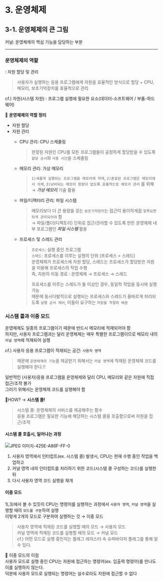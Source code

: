 # 3. 운영체제

## 3-1. 운영체제의 큰 그림
커널: 운영체제의 핵심 기능을 담당하는 부분

---

### 운영체제의 역할
: 자원 할당 및 관리
> 사용자가 실행하는 응용 프로그램에게 자원을 효율적인 방식으로 할당 + CPU, 메모리, 보조기억장치를 효율적으로 관리

cf.) 자원(시스템 자원)
  : 프로그램 실행에 필요한 요소(데이터-소프트웨어 / 부품-하드웨어)


📌 **운영체제의 역할 정리**<br/>
- 자원 할당
- 자원 관리
  - CPU 관리: CPU 스케줄링
    > 한정된 자원인 CPU를 모든 프로그램들이 공정하게 할당받을 수 있도록 `할당 순서`와 `사용 시간`을 스케줄링
  - 메모리 관리: 가상 메모리
    > `1)새롭게 실행되는 프로그램을 메모리에 적재`, `2)종료된 프로그램은 메모리에서 삭제`, `3)낭비되는 메모리 용량이 없도록 효율적으로 메모리 관리` 를 위해 → **_가상 메모리_** 기술 활용
  - 파일/디렉터리 관리: 파일 시스템
    > 메모리보다 더 큰 용량을 갖는 `보조기억장치`는 접근이 용이하게끔 `일목요연하게 관리되어야` 함<br/>
    > → 파일/폴더(디렉토리) 단위로 접근/관리할 수 있도록 만든 운영체제 내부 프로그램인 **_파일 시스템_** 활용

  - 프로세스 및 스레드 관리
    > `프로세스`: 실행 중인 프로그램<br/>
    > `스레드`: 프로세스를 이루는 실행의 단위 (프로세스 > 스레드)<br/>
    > 운영체제가 프로세스에 자원 할당, 스레드는 프로세스가 할당받은 자원을 이용해 프로세스의 작업 수행<br/>
    > 즉, 자원의 이동 경로 : 운영체제 → 프로세스 → 스레드
    >
    > 프로세스를 이루는 스레드가 둘 이상인 경우, 동일학 작업을 동시에 실행 가능<br/>
    > 때문에 동시다발적으로 실행되는 프로세스와 스레드가 올바르게 처리되도록 `실행 순서 제어`, 이들이 요구하는 `자원을 적절히 배분`
    

### 시스템 콜과 이중 모드
운영체제도 일종의 프로그램이기 때문에 반드시 메모리에 적재되어야 함<br/>
하지만, 사용자 프로그램과는 달리 운영체제는 매우 특별한 프로그램이므로 메모리 내의 `커널 영역`에 적재되어 실행<br/>

cf.) 사용자 응용 프로그램이 적재되는 공간: `사용자 영역`

> 때문에 `운영체제의 기능`을 제공받기 위해서는 `커널 영역`에 적재된 운영체제 코드를 실행해야 한다.‼️

일반적인 (사용자)응용 프로그램을 운영체제와 달리 CPU, 메모리와 같은 자원에 직접 접근/조작 불가<br/>
그러기 위해서는 운영체제 코드를 실행해야 함<br/>

🧐HOW? → **시스템 콜!**<br/>
> 시스템 콜: 운영체제의 서비스를 제공해주는 함수<br/>
> 응용 프로그램은 필요한 기능에 해당하는 시스템 콜을 호출함으로써 자원을 접근/조작

#### 시스템 콜 호출시, 일어나는 과정
![JPEG 이미지-425E-A86F-FF-0](https://github.com/user-attachments/assets/a39a50f6-7681-45b9-ae15-385b33c75d11)
1) 사용자 영역에서 인터럽트(ex. 시스템 콜) 발생시, CPU는 현재 수행 중인 작업을 백업하고
2) 커널 영역 내의 인터럽트를 처리하기 위한 코드(시스템 콜 구성하는 코드)를 실행한 뒤
3) 다시 사용자 영역 코드 실행을 재개

#### 이중 모드
1),3)에서 볼 수 있듯이 CPU는 명령어를 실행하는 과정에서 `사용자 영역`, `커널 영역`을 실행할 때의 `모드를 구분`하여 실행<br/>
이렇게 2개의 모드로 구분하여 실행하는 것 → 이중 모드
> 사용자 영역에 적재된 코드를 실행할 때의 모드 → 사용자 모드<br/>
> 커널 영역에 적재된 코드를 실행할 때의 모드 → 커널 모드<br/>
> cf.) 어떤 모드로 실행 중인지는 플래그 레지스터 속 슈퍼바이저 플래그를 통해 알 수 있다.

📌 이중 모드의 이점<br/>
사용자 모드로 실행 중인 CPU는 자원에 접근하는 명령어(ex. 입출력 명령어)를 만나도 이를 실행하지 않는다.<br/>
덕분에 사용자 모드로 실행되는 명령어는 실수로라도 자원에 접근할 수 없다




